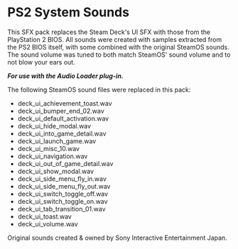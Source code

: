 # PS2 System Sounds
This SFX pack replaces the Steam Deck's UI SFX with those from the PlayStation 2 BIOS.
All sounds were created with samples extracted from the PS2 BIOS itself, with some combined with the original SteamOS sounds.
The sound volume was tuned to both match SteamOS' sound volume and to not blow your ears out.

***For use with the Audio Loader plug-in.***

The following SteamOS sound files were replaced in this pack:
- deck_ui_achievement_toast.wav
- deck_ui_bumper_end_02.wav
- deck_ui_default_activation.wav
- deck_ui_hide_modal.wav
- deck_ui_into_game_detail.wav
- deck_ui_launch_game.wav
- deck_ui_misc_10.wav
- deck_ui_navigation.wav
- deck_ui_out_of_game_detail.wav
- deck_ui_show_modal.wav
- deck_ui_side_menu_fly_in.wav
- deck_ui_side_menu_fly_out.wav
- deck_ui_switch_toggle_off.wav
- deck_ui_switch_toggle_on.wav
- deck_ui_tab_transition_01.wav
- deck_ui_toast.wav
- deck_ui_volume.wav

Original sounds created & owned by Sony Interactive Entertainment Japan.
